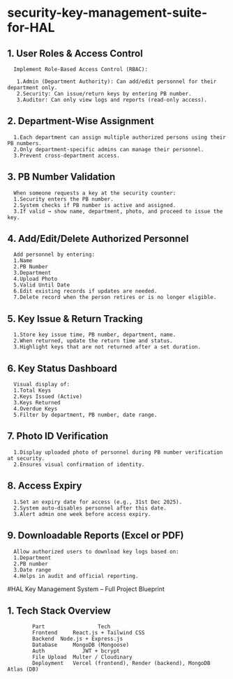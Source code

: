 # security-key-management-suite-for-HAL


## 1. User Roles & Access Control
      Implement Role-Based Access Control (RBAC):

       1.Admin (Department Authority): Can add/edit personnel for their department only.
       2.Security: Can issue/return keys by entering PB number.
       3.Auditor: Can only view logs and reports (read-only access).

## 2. Department-Wise Assignment
      1.Each department can assign multiple authorized persons using their PB numbers.
      2.Only department-specific admins can manage their personnel.
      3.Prevent cross-department access.

## 3. PB Number Validation
      When someone requests a key at the security counter:
      1.Security enters the PB number.
      2.System checks if PB number is active and assigned.
      3.If valid → show name, department, photo, and proceed to issue the key.

## 4. Add/Edit/Delete Authorized Personnel
      Add personnel by entering:
      1.Name
      2.PB Number
      3.Department
      4.Upload Photo
      5.Valid Until Date
      6.Edit existing records if updates are needed.
      7.Delete record when the person retires or is no longer eligible.

## 5. Key Issue & Return Tracking
      1.Store key issue time, PB number, department, name.
      2.When returned, update the return time and status.
      3.Highlight keys that are not returned after a set duration.

## 6. Key Status Dashboard
      Visual display of:
      1.Total Keys
      2.Keys Issued (Active)
      3.Keys Returned
      4.Overdue Keys
      5.Filter by department, PB number, date range.

## 7. Photo ID Verification
      1.Display uploaded photo of personnel during PB number verification at security.
      2.Ensures visual confirmation of identity.

## 8. Access Expiry
      1.Set an expiry date for access (e.g., 31st Dec 2025).
      2.System auto-disables personnel after this date.
      3.Alert admin one week before access expiry.

## 9. Downloadable Reports (Excel or PDF)
      Allow authorized users to download key logs based on:
      1.Department
      2.PB number
      3.Date range
      4.Helps in audit and official reporting.

#HAL Key Management System – Full Project Blueprint
## 1. Tech Stack Overview
            Part	             Tech
            Frontend	 React.js + Tailwind CSS
            Backend	 Node.js + Express.js
            Database	 MongoDB (Mongoose)
            Auth	        JWT + bcrypt
            File Upload	 Multer / Cloudinary
            Deployment	 Vercel (frontend), Render (backend), MongoDB Atlas (DB)
